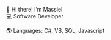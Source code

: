 :raising_hand: Hi there! I’m Massiel  
:computer: Software Developer 

:earth_americas: Languages: C#, VB, SQL, Javascript
